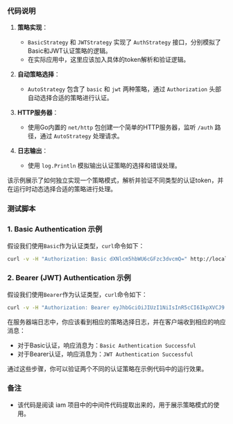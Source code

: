 ### 代码说明

1. **策略实现**：
    - `BasicStrategy` 和 `JWTStrategy` 实现了 `AuthStrategy` 接口，分别模拟了Basic和JWT认证策略的逻辑。
    - 在实际应用中，这里应该加入具体的token解析和验证逻辑。

2. **自动策略选择**：
    - `AutoStrategy` 包含了 `basic` 和 `jwt` 两种策略，通过 `Authorization` 头部自动选择合适的策略进行认证。

3. **HTTP服务器**：
    - 使用Go内置的 `net/http` 包创建一个简单的HTTP服务器，监听 `/auth` 路径，通过 `AutoStrategy` 处理请求。

4. **日志输出**：
    - 使用 `log.Println` 模拟输出认证策略的选择和错误处理。

该示例展示了如何独立实现一个策略模式，解析并验证不同类型的认证token，并在运行时动态选择合适的策略进行处理。


### 测试脚本
### 1. Basic Authentication 示例

假设我们使用`Basic`作为认证类型，`curl`命令如下：

```bash
curl -v -H "Authorization: Basic dXNlcm5hbWU6cGFzc3dvcmQ=" http://localhost:8080/auth
```


### 2. Bearer (JWT) Authentication 示例

假设我们使用`Bearer`作为认证类型，`curl`命令如下：

```bash
curl -v -H "Authorization: Bearer eyJhbGciOiJIUzI1NiIsInR5cCI6IkpXVCJ9.eyJzdWIiOiIxMjM0NTY3ODkwIiwibmFtZSI6IkpvaG4gRG9lIiwiaWF0IjoxNTE2MjM5MDIyfQ.SflKxwRJSMeKKF2QT4fwpMeJf36POk6yJV_adQssw5c" http://localhost:8080/auth
```
在服务器端日志中，你应该看到相应的策略选择日志，并在客户端收到相应的响应消息：

- 对于Basic认证，响应消息为：`Basic Authentication Successful`
- 对于Bearer认证，响应消息为：`JWT Authentication Successful`

通过这些步骤，你可以验证两个不同的认证策略在示例代码中的运行效果。

### 备注
- 该代码是阅读 iam 项目中的中间件代码提取出来的，用于展示策略模式的使用。